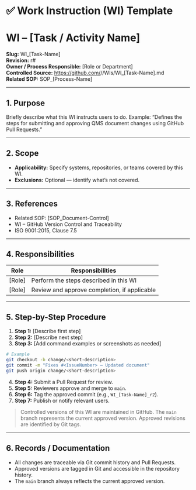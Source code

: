 # ✅ **Work Instruction (WI) Template**

# **WI – [Task / Activity Name]**

**Slug:** WI_[Task-Name]  
**Revision:** r#  
**Owner / Process Responsible:** [Role or Department]  
**Controlled Source:** https://github.com/<org>/<repo>/WIs/WI_[Task-Name].md  
**Related SOP:** SOP_[Process-Name]

---

## **1. Purpose**

Briefly describe what this WI instructs users to do.
Example: “Defines the steps for submitting and approving QMS document changes using GitHub Pull Requests.”

---

## **2. Scope**

* **Applicability:** Specify systems, repositories, or teams covered by this WI.
* **Exclusions:** Optional — identify what’s not covered.

---

## **3. References**

* Related SOP: [SOP_Document-Control]
* WI – GitHub Version Control and Traceability
* ISO 9001:2015, Clause 7.5

---

## **4. Responsibilities**

| Role   | Responsibilities                             |
| ------ | -------------------------------------------- |
| [Role] | Perform the steps described in this WI       |
| [Role] | Review and approve completion, if applicable |

---

## **5. Step-by-Step Procedure**

1. **Step 1:** [Describe first step]
2. **Step 2:** [Describe next step]
3. **Step 3:** [Add command examples or screenshots as needed]

```bash
# Example
git checkout -b change/<short-description>
git commit -m "Fixes #<IssueNumber> – Updated document"
git push origin change/<short-description>
```

4. **Step 4:** Submit a Pull Request for review.
5. **Step 5:** Reviewers approve and merge to `main`.
6. **Step 6:** Tag the approved commit (e.g., `WI_[Task-Name]_r2`).
7. **Step 7:** Publish or notify relevant users.

> Controlled versions of this WI are maintained in GitHub.
> The `main` branch represents the current approved version.
> Approved revisions are identified by Git tags.

---

## **6. Records / Documentation**

* All changes are traceable via Git commit history and Pull Requests.
* Approved versions are tagged in Git and accessible in the repository history.
* The `main` branch always reflects the current approved version.
